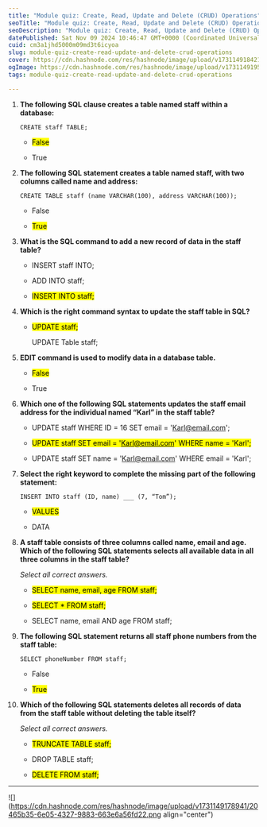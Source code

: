 ```yaml
---
title: "Module quiz: Create, Read, Update and Delete (CRUD) Operations"
seoTitle: "Module quiz: Create, Read, Update and Delete (CRUD) Operations"
seoDescription: "Module quiz: Create, Read, Update and Delete (CRUD) Operations"
datePublished: Sat Nov 09 2024 10:46:47 GMT+0000 (Coordinated Universal Time)
cuid: cm3a1jhd5000m09md3t6icyoa
slug: module-quiz-create-read-update-and-delete-crud-operations
cover: https://cdn.hashnode.com/res/hashnode/image/upload/v1731149184211/99a9c244-0f5b-4fd6-8c86-de5a4c7cf1ee.png
ogImage: https://cdn.hashnode.com/res/hashnode/image/upload/v1731149195154/f89ccd14-f2ef-4939-ad92-fe408b235882.png
tags: module-quiz-create-read-update-and-delete-crud-operations

---
```


1. **The following SQL clause creates a table named staff within a database:**
    
    `CREATE staff TABLE;`
    
    * <mark>False</mark>
        
    * True
        
2. **The following SQL statement creates a table named staff, with two columns called name and address:**
    
    `CREATE TABLE staff (name VARCHAR(100), address VARCHAR(100));`
    
    * False
        
    * <mark>True</mark>
        
3. **What is the SQL command to add a new record of data in the staff table?**
    
    * INSERT staff INTO;
        
    * ADD INTO staff;
        
    * <mark>INSERT INTO staff;</mark>
        
4. **Which is the right command syntax to update the staff table in SQL?**
    
    * <mark>UPDATE staff;</mark>
        
        UPDATE Table staff;
        
5. **EDIT command is used to modify data in a database table.**
    
    * <mark>False</mark>
        
    * True
        
6. **Which one of the following SQL statements updates the staff email address for the individual named “Karl” in the staff table?**
    
    * UPDATE staff WHERE ID = 16 SET email = '[Karl@email.com](mailto:Karl@email.com)';
        
    * <mark>UPDATE staff SET email = '</mark>[<mark>Karl@email.com</mark>](mailto:Karl@email.com)<mark>' WHERE name = 'Karl';</mark>
        
    * UPDATE staff SET name = '[Karl@email.com](mailto:Karl@email.com)' WHERE email = 'Karl';
        
7. **Select the right keyword to complete the missing part of the following statement:**
    
    `INSERT INTO staff (ID, name) ___ (7, “Tom”);`
    
    * <mark>VALUES</mark>
        
    * DATA
        
8. **A staff table consists of three columns called name, email and age. Which of the following SQL statements selects all available data in all three columns in the staff table?**
    
    *Select all correct answers.*
    
    * <mark>SELECT name, email, age FROM staff;</mark>
        
    * <mark>SELECT * FROM staff;</mark>
        
    * SELECT name, email AND age FROM staff;
        
9. **The following SQL statement returns all staff phone numbers from the staff table:**
    
    `SELECT phoneNumber FROM staff;`
    
    * False
        
    * <mark>True</mark>
        
10. **Which of the following SQL statements deletes all records of data from the staff table without deleting the table itself?**
    
    *Select all correct answers.*
    
    * <mark>TRUNCATE TABLE staff;</mark>
        
    * DROP TABLE staff;
        
    * <mark>DELETE FROM staff;</mark>
        

---

![](https://cdn.hashnode.com/res/hashnode/image/upload/v1731149178941/20465b35-6e05-4327-9883-663e6a56fd22.png align="center")